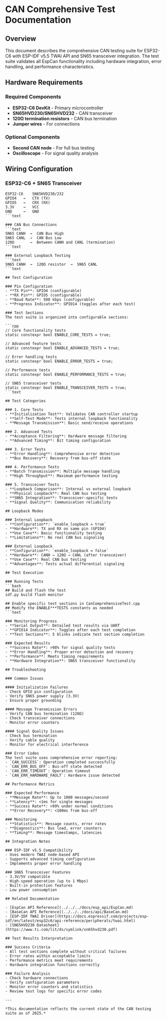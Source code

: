 # CAN Comprehensive Test Documentation

## Overview

This document describes the comprehensive CAN testing suite for ESP32-C6 with ESP-IDF v5.5 TWAI API
and SN65 transceiver integration.
The test suite validates all EspCan functionality including hardware integration, error handling,
and performance characteristics.

## Hardware Requirements

### Required Components
- **ESP32-C6 DevKit** - Primary microcontroller
- **SN65HVD230/SN65HVD232** - CAN transceiver
- **120Ω termination resistors** - CAN bus termination
- **Jumper wires** - For connections

### Optional Components
- **Second CAN node** - For full bus testing
- **Oscilloscope** - For signal quality analysis

## Wiring Configuration

### ESP32-C6 + SN65 Transceiver
```text
ESP32-C6    SN65HVD230/232
GPIO4   →   CTX (TX)
GPIO5   →   CRX (RX)
3.3V    →   VCC
GND     →   GND
```text

### CAN Bus Connections
```text
SN65 CANH  →  CAN Bus High
SN65 CANL  →  CAN Bus Low
120Ω       →  Between CANH and CANL (termination)
```text

### External Loopback Testing
```text
SN65 CANH  →  120Ω resistor  →  SN65 CANL
```text

## Test Configuration

### Pin Configuration
- **TX Pin**: GPIO4 (configurable)
- **RX Pin**: GPIO5 (configurable)
- **Baud Rate**: 500 kbps (configurable)
- **Progress Indicator**: GPIO14 (toggles after each test)

### Test Sections
The test suite is organized into configurable sections:

```cpp
// Core functionality tests
static constexpr bool ENABLE_CORE_TESTS = true;

// Advanced feature tests  
static constexpr bool ENABLE_ADVANCED_TESTS = true;

// Error handling tests
static constexpr bool ENABLE_ERROR_TESTS = true;

// Performance tests
static constexpr bool ENABLE_PERFORMANCE_TESTS = true;

// SN65 transceiver tests
static constexpr bool ENABLE_TRANSCEIVER_TESTS = true;
```text

## Test Categories

### 1. Core Tests
- **Initialization Test**: Validates CAN controller startup
- **Self-Test Mode**: Tests internal loopback functionality
- **Message Transmission**: Basic send/receive operations

### 2. Advanced Tests
- **Acceptance Filtering**: Hardware message filtering
- **Advanced Timing**: Bit timing configuration

### 3. Error Tests
- **Error Handling**: Comprehensive error detection
- **Bus Recovery**: Recovery from bus-off state

### 4. Performance Tests
- **Batch Transmission**: Multiple message handling
- **High Throughput**: Maximum performance testing

### 5. Transceiver Tests
- **Loopback Comparison**: Internal vs external loopback
- **Physical Loopback**: Real CAN bus testing
- **SN65 Integration**: Transceiver-specific tests
- **Signal Quality**: Communication reliability

## Loopback Modes

### Internal Loopback
- **Configuration**: `enable_loopback = true`
- **Hardware**: TX and RX on same pin (GPIO4)
- **Use Case**: Basic functionality testing
- **Limitations**: No real CAN bus signaling

### External Loopback
- **Configuration**: `enable_loopback = false`
- **Hardware**: CANH → 120Ω → CANL (after transceiver)
- **Use Case**: Real CAN bus testing
- **Advantages**: Tests actual differential signaling

## Test Execution

### Running Tests
```bash
## Build and flash the test
idf.py build flash monitor

## Enable specific test sections in CanComprehensiveTest.cpp
## Modify the ENABLE***TESTS constants as needed
```text

### Monitoring Progress
- **Serial Output**: Detailed test results via UART
- **GPIO14 Indicator**: Toggles after each test completion
- **Test Sections**: 5 blinks indicate test section completion

### Expected Results
- **Success Rate**: >98% for signal quality tests
- **Error Handling**: Proper error detection and recovery
- **Performance**: Meets timing requirements
- **Hardware Integration**: SN65 transceiver functionality

## Troubleshooting

### Common Issues

#### Initialization Failures
- Check GPIO pin configuration
- Verify SN65 power supply (3.3V)
- Ensure proper grounding

#### Message Transmission Errors
- Verify CAN bus termination (120Ω)
- Check transceiver connections
- Monitor error counters

#### Signal Quality Issues
- Check bus termination
- Verify cable quality
- Monitor for electrical interference

### Error Codes
The test suite uses comprehensive error reporting:
- `CAN_SUCCESS`: Operation completed successfully
- `CAN_ERR_BUS_OFF`: Bus-off state detected
- `CAN_ERR_TIMEOUT`: Operation timeout
- `CAN_ERR_HARDWARE_FAULT`: Hardware issue detected

## Performance Metrics

### Expected Performance
- **Message Rate**: Up to 1000 messages/second
- **Latency**: <1ms for single messages
- **Success Rate**: >99% under normal conditions
- **Error Recovery**: <100ms from bus-off

### Monitoring
- **Statistics**: Message counts, error rates
- **Diagnostics**: Bus load, error counters
- **Timing**: Message timestamps, latencies

## Integration Notes

### ESP-IDF v5.5 Compatibility
- Uses modern TWAI node-based API
- Supports advanced timing configuration
- Implements proper error handling

### SN65 Transceiver Features
- 3.3V/5V compatible
- High-speed operation (up to 1 Mbps)
- Built-in protection features
- Low power consumption

## Related Documentation

- [EspCan API Reference](../../../docs/esp_api/EspCan.md)
- [BaseCan API Reference](../../../docs/api/BaseCan.md)
- [ESP-IDF TWAI Driver](https://docs.espressif.com/projects/esp-idf/en/latest/esp32c6/api-reference/peripherals/twai.html)
- [SN65HVD230 Datasheet](https://www.ti.com/lit/ds/symlink/sn65hvd230.pdf)

## Test Results Interpretation

### Success Criteria
- All test sections complete without critical failures
- Error rates within acceptable limits
- Performance metrics meet requirements
- Hardware integration functions correctly

### Failure Analysis
- Check hardware connections
- Verify configuration parameters
- Monitor error counters and statistics
- Review test logs for specific error codes

---

*This documentation reflects the current state of the CAN testing suite as of 2025.*